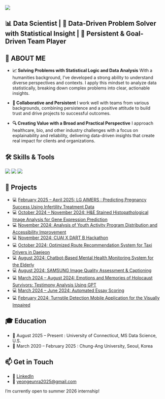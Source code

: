 



<img src="https://capsule-render.vercel.app/api?type=waving&color=auto&height=300&section=header&text=Yeong-eun%20Ra&fontSize=90&animation=fadeIn&fontAlignY=38&descAlignY=51&descAlign=62"/>

## 📊 Data Scientist | 🧠 Data-Driven Problem Solver with Statistical Insight | 💬 Persistent & Goal-Driven Team Player

## 🧠 ABOUT ME 
- **📈 Solving Problems with Statistical Logic and Data Analysis**
With a humanities background, I’ve developed a strong ability to understand diverse perspectives and contexts. I apply this mindset to analyze data statistically, breaking down complex problems into clear, actionable insights.

- **🤝 Collaborative and Persistent**
I work well with teams from various backgrounds, combining persistence and a positive attitude to build trust and drive projects to successful outcomes.

- **🔍 Creating Value with a Broad and Practical Perspective**
I approach healthcare, bio, and other industry challenges with a focus on explainability and reliability, delivering data-driven insights that create real impact for clients and organizations.


## 🛠 Skills & Tools
<span>
  <img src="https://img.shields.io/badge/python-3776AB?style=for-the-badge&logo=python&logoColor=white">
  <img src="https://img.shields.io/badge/mysql-4479A1?style=for-the-badge&logo=mysql&logoColor=white">
  <img src="https://img.shields.io/badge/R-6DB33F?style=for-the-badge&logo=SpringBoot&logoColor=white">
</span>


## 🧩 Projects
- 💻 [February 2025 – April 2025: LG AIMERS : Predicting Pregnancy Success Using Infertility Treatment Data ](https://github.com/leah0727/)
- 💻 [October 2024 – November 2024: H&E Stained Histopathological Image Analysis for Gene Expression Prediction](https://github.com/leah0727/mai-)
- 💻 [November 2024: Analysis of Youth Activity Program Distribution and Accessibility Improvement](https://github.com/leah0727/youth-)
- 💻 [November 2024: CUAI X DART B Hackathon ](https://github.com/leah0727/hackathon1109-)
- 💻 [October 2024: Optimized Route Recommendation System for Taxi Drivers in Daejeon](https://github.com/leah0727/Taxi-recommendation-)
- 💻 [August 2024: Chatbot-Based Mental Health Monitoring System for the Elderly](https://github.com/leah0727/idea-chatbot)
- 💻 [August 2024: SAMSUNG Image Quality Assessment & Captioning](https://github.com/leah0727/transformer-image-captioning)
- 💻 [March 2024 – August 2024: Emotions and Memories of Holocaust Survivors: Testimony Analysis Using GPT](https://github.com/leah0727/Artificial-Intelligence-Humanities)
- 💻 [March 2024 – June 2024: Automated Essay Scoring](https://github.com/leah0727/automated-essay-scoring)
- 💻 [February 2024: Turnstile Detection Mobile Application for the Visually Impaired](https://github.com/leah0727/Turnstile-detection-)


## 🎓 Education
- 🏫 August 2025 – Present : University of Connecticut, MS Data Science, U.S.
- 🏫 March 2020 – February 2025 : Chung-Ang University, Seoul, Korea


## 📫 Get in Touch
- 📎 [LinkedIn](https://www.linkedin.com/in/yeongeun-ra/)  
- 📧 yeongeunra2025@gmail.com 

I’m currently open to summer 2026 internship! 
